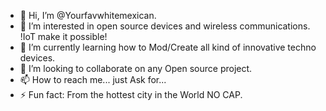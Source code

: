 - 👋 Hi, I’m @Yourfavwhitemexican.
- 👀 I’m interested in open source devices and wireless communications. !IoT make it possible!
- 🌱 I’m currently learning how to Mod/Create all kind of innovative techno devices.
- 💞️ I’m looking to collaborate on any Open source project.
- 📫 How to reach me... just Ask for...
- ⚡ Fun fact: From the hottest city in the World NO CAP.

<!---
Yourfavwhitemexican/Yourfavwhitemexican is a ✨ special ✨ repository because its `README.md` (this file) appears on your GitHub profile.
You can click the Preview link to take a look at your changes.
--->
